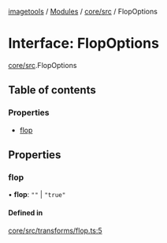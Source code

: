 [imagetools](../README.md) / [Modules](../modules.md) / [core/src](../modules/core_src.md) / FlopOptions

# Interface: FlopOptions

[core/src](../modules/core_src.md).FlopOptions

## Table of contents

### Properties

- [flop](core_src.FlopOptions.md#flop)

## Properties

### flop

• **flop**: ``""`` \| ``"true"``

#### Defined in

[core/src/transforms/flop.ts:5](https://github.com/JonasKruckenberg/imagetools/blob/a033017/packages/core/src/transforms/flop.ts#L5)

